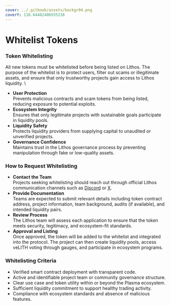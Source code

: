 ```yaml
---
cover: ../.gitbook/assets/backgr04.png
coverY: 118.64482406935238
---
```


# Whitelist Tokens

### Token Whitelisting

All new tokens must be whitelisted before being listed on Lithos. The purpose of the whitelist is to protect users, filter out scams or illegitimate assets, and ensure that only trustworthy projects gain access to Lithos liquidity. \


* **User Protection**\
  Prevents malicious contracts and scam tokens from being listed, reducing exposure to potential exploits.
* **Ecosystem Integrity**\
  Ensures that only legitimate projects with sustainable goals participate in liquidity pools.
* **Liquidity Safety**\
  Protects liquidity providers from supplying capital to unaudited or unverified projects.
* **Governance Confidence**\
  Maintains trust in the Lithos governance process by preventing manipulation through fake or low-quality assets.

### How to Request Whitelisting

* **Contact the Team**\
  Projects seeking whitelisting should reach out through official Lithos communication channels such as [Discord](https://discord.gg/lithos) or [X](https://x.com/lithos_to).
* **Provide Documentation**\
  Teams are expected to submit relevant details including token contract address, project information, team background, audits (if available), and intended liquidity pairs.
* **Review Process**\
  The Lithos team will assess each application to ensure that the token meets security, legitimacy, and ecosystem-fit standards.
* **Approval and Listing**\
  Once approved, the token will be added to the whitelist and integrated into the protocol. The project can then create liquidity pools, access veLITH voting through gauges, and participate in ecosystem programs.

### Whitelisting Criteria

* Verified smart contract deployment with transparent code.
* Active and identifiable project team or community governance structure.
* Clear use case and token utility within or beyond the Plasma ecosystem.
* Sufficient liquidity commitment to support healthy trading activity.
* Compliance with ecosystem standards and absence of malicious features.
